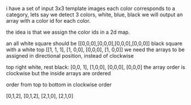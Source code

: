 i have a set of input 3x3 template images
each color corresponds to a category, lets say we detect 3 colors, white, blue, black
we will output an array with a color id for each color.

the idea is that we assign the color ids in a 2d map.

an all white square should be [[0,0,0],[0,0,0],[0,0,0],[0,0,0]]
black square with a white top 
[[1, 1, 1], [1, 0,0], [0,0,0], [1, 0,0]]
we need the arrays to be assigned in directional position, instead of clockwise

top right white, rest black: [0,0, 1], [1,0,0], [0,0,0], [0,0,0]
the array order is clockwise but the inside arrays are ordered



order from top to bottom in clockwise order

[0,1,2], [0,1,2], [2,1,0], [2,1,0]


